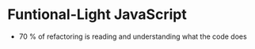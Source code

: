 # Funtional-Light JavaScript

* 70 % of refactoring is reading and understanding what the code does
